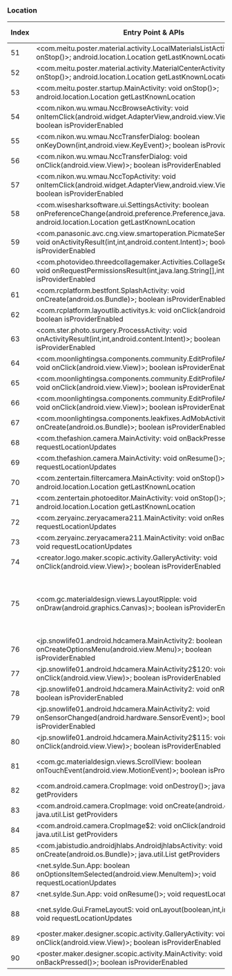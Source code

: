 ### Location
| Index | Entry Point & APIs | Screen shot | Resource id | Label |
| ------------- | ------------- | ------------- |-------------|-------------|
| 51 | <com.meitu.poster.material.activity.LocalMaterialsListActivity: void onStop()>; android.location.Location getLastKnownLocation | ![](D:\COSMOS\output\py\Play_win8\Photography\com.meitu.poster\com.meitu.poster.material.activity.LocalMaterialsListActivity.png) |  | F |
| 52 | <com.meitu.poster.material.activity.MaterialCenterActivity: void onStop()>; android.location.Location getLastKnownLocation | ![](D:\COSMOS\output\py\Play_win8\Photography\com.meitu.poster\com.meitu.poster.material.activity.MaterialCenterActivity.png) |  | F |
| 53 | <com.meitu.poster.startup.MainActivity: void onStop()>; android.location.Location getLastKnownLocation | ![](D:\COSMOS\output\py\Play_win8\Photography\com.meitu.poster\com.meitu.poster.startup.MainActivity.png) |  | |
| 54 | <com.nikon.wu.wmau.NccBrowseActivity: void onItemClick(android.widget.AdapterView,android.view.View,int,long)>; boolean isProviderEnabled | ![](D:\COSMOS\output\py\Play_win8\Photography\com.nikon.wu.wmau\com.nikon.wu.wmau.NccBrowseActivity.png) |  | F |
| 55 | <com.nikon.wu.wmau.NccTransferDialog: boolean onKeyDown(int,android.view.KeyEvent)>; boolean isProviderEnabled | ![](D:\COSMOS\output\py\Play_win8\Photography\com.nikon.wu.wmau\com.nikon.wu.wmau.NccThumbnailActivity.png) |  | F |
| 56 | <com.nikon.wu.wmau.NccTransferDialog: void onClick(android.view.View)>; boolean isProviderEnabled | ![](D:\COSMOS\output\py\Play_win8\Photography\com.nikon.wu.wmau\com.nikon.wu.wmau.NccThumbnailActivity.png) |  | F |
| 57 | <com.nikon.wu.wmau.NccTopActivity: void onItemClick(android.widget.AdapterView,android.view.View,int,long)>; boolean isProviderEnabled | ![](D:\COSMOS\output\py\Play_win8\Photography\com.nikon.wu.wmau\com.nikon.wu.wmau.NccTopActivity.png) |  | F |
| 58 | <com.wisesharksoftware.ui.SettingsActivity: boolean onPreferenceChange(android.preference.Preference,java.lang.Object)>; android.location.Location getLastKnownLocation | ![](D:\COSMOS\output\py\Play_win8\Photography\com.onemanwithcamerainstahd\com.wisesharksoftware.ui.SettingsActivity.png) |  | F |
| 59 | <com.panasonic.avc.cng.view.smartoperation.PicmateSendActivity: void onActivityResult(int,int,android.content.Intent)>; boolean isProviderEnabled | ![](D:\COSMOS\output\py\Play_win8\Photography\com.panasonic.avc.cng.imageapp\com.panasonic.avc.cng.view.smartoperation.PicmateSendActivity.png) |  | F |
| 60 | <com.photovideo.threedcollagemaker.Activities.CollageSelecterActivity: void onRequestPermissionsResult(int,java.lang.String[],int[])>; boolean isProviderEnabled | ![](D:\COSMOS\output\py\Play_win8\Photography\com.photovideo.threedcollagemaker\com.photovideo.threedcollagemaker.Activities.CollageSelecterActivity.png) |  | T |
| 61 | <com.rcplatform.bestfont.SplashActivity: void onCreate(android.os.Bundle)>; boolean isProviderEnabled | ![](D:\COSMOS\output\py\Play_win8\Photography\com.rcplatform.filtergrid\com.rcplatform.bestfont.SplashActivity.png) |  | F |
| 62 | <com.rcplatform.layoutlib.activitys.k: void onClick(android.view.View)>; boolean isProviderEnabled | ![](D:\COSMOS\output\py\Play_win8\Photography\com.rcplatform.fontphoto\com.rcplatform.layoutlib.activitys.PhotoShowActivityLayoutlib.png) |  | F|
| 63 | <com.ster.photo.surgery.ProcessActivity: void onActivityResult(int,int,android.content.Intent)>; boolean isProviderEnabled | ![](D:\COSMOS\output\py\Play_win8\Photography\com.ster.photo.surgery\com.ster.photo.surgery.ProcessActivity.png) |  | |
| 64 | <com.moonlightingsa.components.community.EditProfileActivity$7: void onClick(android.view.View)>; boolean isProviderEnabled | ![](D:\COSMOS\output\py\Play_win8\Photography\com.superphoto\com.moonlightingsa.components.community.EditProfileActivity.png) |  | F |
| 65 | <com.moonlightingsa.components.community.EditProfileActivity$6: void onClick(android.view.View)>; boolean isProviderEnabled | ![](D:\COSMOS\output\py\Play_win8\Photography\com.superphoto\com.moonlightingsa.components.community.EditProfileActivity.png) |  | F |
| 66 | <com.moonlightingsa.components.community.EditProfileActivity$18: void onClick(android.view.View)>; boolean isProviderEnabled | ![](D:\COSMOS\output\py\Play_win8\Photography\com.superphoto\com.moonlightingsa.components.community.EditProfileActivity.png) |  | F |
| 67 | <com.moonlightingsa.components.leakfixes.AdMobActivity: void onCreate(android.os.Bundle)>; boolean isProviderEnabled | ![](D:\COSMOS\output\py\Play_win8\Photography\com.superphoto\com.moonlightingsa.components.leakfixes.AdMobActivity.png) |  | F |
| 68 | <com.thefashion.camera.MainActivity: void onBackPressed()>; void requestLocationUpdates | ![](D:\COSMOS\output\py\Play_win8\Photography\com.thefashion.ultrahd\com.thefashion.camera.MainActivity.png) |  | T |
| 69 | <com.thefashion.camera.MainActivity: void onResume()>; void requestLocationUpdates | ![](D:\COSMOS\output\py\Play_win8\Photography\com.thefashion.ultrahd\com.thefashion.camera.MainActivity.png) |  | T |
| 70 | <com.zentertain.filtercamera.MainActivity: void onStop()>; android.location.Location getLastKnownLocation | ![](D:\COSMOS\output\py\Play_win8\Photography\com.zentertain.filtercamera\com.zentertain.filtercamera.MainActivity.png) |  | F |
| 71 | <com.zentertain.photoeditor.MainActivity: void onStop()>; android.location.Location getLastKnownLocation | ![](D:\COSMOS\output\py\Play_win8\Photography\com.zentertain.photoeditor\com.zentertain.photoeditor.MainActivity.png) |  | F |
| 72 | <com.zeryainc.zeryacamera211.MainActivity: void onResume()>; void requestLocationUpdates | ![](D:\COSMOS\output\py\Play_win8\Photography\com.zeryainc.zeryacamera211\com.zeryainc.zeryacamera211.MainActivity.png) |  | T |
| 73 | <com.zeryainc.zeryacamera211.MainActivity: void onBackPressed()>; void requestLocationUpdates | ![](D:\COSMOS\output\py\Play_win8\Photography\com.zeryainc.zeryacamera211\com.zeryainc.zeryacamera211.MainActivity.png) |  | T |
| 74 | <creator.logo.maker.scopic.activity.GalleryActivity: void onClick(android.view.View)>; boolean isProviderEnabled | ![](D:\COSMOS\output\py\Play_win8\Photography\creator.logo.maker.scopic\creator.logo.maker.scopic.activity.GalleryActivity.png) |  | F |
| 75 | <com.gc.materialdesign.views.LayoutRipple: void onDraw(android.graphics.Canvas)>; boolean isProviderEnabled | ![](D:\COSMOS\output\py\Play_win8\Photography\jp.snowlife01.android.hdcamera\jp.snowlife01.android.hdcamera.Review.png) | {'2131427449': <sensitive_component.SensitiveComponent.SensitiveView object at 0x0000012523FA0748>, '2131427445': <sensitive_component.SensitiveComponent.SensitiveView object at 0x00000125240A7748>, '2131427509': <sensitive_component.SensitiveComponent.SensitiveView object at 0x00000125240A7F60>} | D |
| 76 | <jp.snowlife01.android.hdcamera.MainActivity2: boolean onCreateOptionsMenu(android.view.Menu)>; boolean isProviderEnabled | ![](D:\COSMOS\output\py\Play_win8\Photography\jp.snowlife01.android.hdcamera\jp.snowlife01.android.hdcamera.MainActivity2.png) |  | F |
| 77 | <jp.snowlife01.android.hdcamera.MainActivity2$120: void onClick(android.view.View)>; boolean isProviderEnabled | ![](D:\COSMOS\output\py\Play_win8\Photography\jp.snowlife01.android.hdcamera\jp.snowlife01.android.hdcamera.MainActivity2.png) |  | F |
| 78 | <jp.snowlife01.android.hdcamera.MainActivity2: void onResume()>; boolean isProviderEnabled | ![](D:\COSMOS\output\py\Play_win8\Photography\jp.snowlife01.android.hdcamera\jp.snowlife01.android.hdcamera.MainActivity2.png) |  | F |
| 79 | <jp.snowlife01.android.hdcamera.MainActivity2: void onSensorChanged(android.hardware.SensorEvent)>; boolean isProviderEnabled | ![](D:\COSMOS\output\py\Play_win8\Photography\jp.snowlife01.android.hdcamera\jp.snowlife01.android.hdcamera.MainActivity2.png) |  | F |
| 80 | <jp.snowlife01.android.hdcamera.MainActivity2$115: void onClick(android.view.View)>; boolean isProviderEnabled | ![](D:\COSMOS\output\py\Play_win8\Photography\jp.snowlife01.android.hdcamera\jp.snowlife01.android.hdcamera.MainActivity2.png) |  | F |
| 81 | <com.gc.materialdesign.views.ScrollView: boolean onTouchEvent(android.view.MotionEvent)>; boolean isProviderEnabled | ![](D:\COSMOS\output\py\Play_win8\Photography\jp.snowlife01.android.hdcamera\jp.snowlife01.android.hdcamera.MainActivity2.png) | {'2131427354': <sensitive_component.SensitiveComponent.SensitiveView object at 0x0000012523EA0390>} | F |
| 82 | <com.android.camera.CropImage: void onDestroy()>; java.util.List getProviders | ![](D:\COSMOS\output\py\Play_win8\Photography\net.appreal.frame\com.android.camera.CropImage.png) |  | F |
| 83 | <com.android.camera.CropImage: void onCreate(android.os.Bundle)>; java.util.List getProviders | ![](D:\COSMOS\output\py\Play_win8\Photography\net.appreal.frame\com.android.camera.CropImage.png) |  | F |
| 84 | <com.android.camera.CropImage$2: void onClick(android.view.View)>; java.util.List getProviders | ![](D:\COSMOS\output\py\Play_win8\Photography\net.appreal.frame\com.android.camera.CropImage.png) |  | F |
| 85 | <com.jabistudio.androidjhlabs.AndroidjhlabsActivity: void onCreate(android.os.Bundle)>; java.util.List getProviders | ![](D:\COSMOS\output\py\Play_win8\Photography\net.appreal.frame\com.jabistudio.androidjhlabs.AndroidjhlabsActivity.png) |  | F |
| 86 | <net.sylde.Sun.App: boolean onOptionsItemSelected(android.view.MenuItem)>; void requestLocationUpdates | ![](D:\COSMOS\output\py\Play_win8\Photography\net.sylde.Moon\net.sylde.Sun.App.png) |  | F |
| 87 | <net.sylde.Sun.App: void onResume()>; void requestLocationUpdates | ![](D:\COSMOS\output\py\Play_win8\Photography\net.sylde.Moon\net.sylde.Sun.App.png) |  | F |
| 88 | <net.sylde.Gui.FrameLayoutS: void onLayout(boolean,int,int,int,int)>; void requestLocationUpdates | ![](D:\COSMOS\output\py\Play_win8\Photography\net.sylde.Moon\net.sylde.Sun.App.png) | {'2131624083': <sensitive_component.SensitiveComponent.SensitiveView object at 0x0000012523E42EF0>} | F |
| 89 | <poster.maker.designer.scopic.activity.GalleryActivity: void onClick(android.view.View)>; boolean isProviderEnabled | ![](D:\COSMOS\output\py\Play_win8\Photography\poster.maker.designer.scopic\poster.maker.designer.scopic.activity.GalleryActivity.png) |  | F |
| 90 | <poster.maker.designer.scopic.activity.MainActivity: void onBackPressed()>; boolean isProviderEnabled | ![](D:\COSMOS\output\py\Play_win8\Photography\poster.maker.designer.scopic\poster.maker.designer.scopic.activity.MainActivity.png) |  | F |
